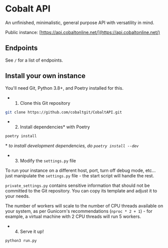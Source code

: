 # Cobalt API

An unfinished, minimalistic, general purpose API with versatility in mind.

Public instance: [https://api.cobaltonline.net/](https://api.cobaltonline.net/)

## Endpoints

See `/` for a list of endpoints.

## Install your own instance

You'll need Git, Python 3.8+, and Poetry installed for this.

- 1. Clone this Git repository

```bash
git clone https://github.com/cobaltgit/CobaltAPI.git
```

- 2. Install dependencies\* with Poetry

```bash
poetry install
```

\* *to install development dependencies, do `poetry install --dev`*

- 3. Modify the `settings.py` file

To run your instance on a different host, port, turn off debug mode, etc... just manipulate the `settings.py` file - the start script will handle the rest.

`private_settings.py` contains sensitive information that should not be committed to the Git repository. You can copy its template and adjust it to your needs.

The number of workers will scale to the number of CPU threads available on your system, as per Gunicorn's recommendations (`nproc * 2 + 1`) - for example, a virtual machine with 2 CPU threads will run 5 workers.

- 4. Serve it up!

```bash
python3 run.py
```
